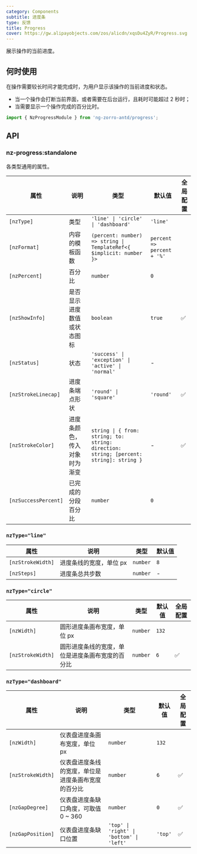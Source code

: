 ```yaml
---
category: Components
subtitle: 进度条
type: 反馈
title: Progress
cover: https://gw.alipayobjects.com/zos/alicdn/xqsDu4ZyR/Progress.svg
---
```


展示操作的当前进度。

## 何时使用

在操作需要较长时间才能完成时，为用户显示该操作的当前进度和状态。

- 当一个操作会打断当前界面，或者需要在后台运行，且耗时可能超过 2 秒时；
- 当需要显示一个操作完成的百分比时。

```ts
import { NzProgressModule } from 'ng-zorro-antd/progress';
```

## API

### nz-progress:standalone

各类型通用的属性。

| 属性                 | 说明                         | 类型                                                                                   | 默认值                       |全局配置|
| -------------------- | ---------------------------- | -------------------------------------------------------------------------------------- |---------------------------| --- |
| `[nzType]`           | 类型                         | `'line' \| 'circle' \| 'dashboard'`                                                    | `'line'`                  ||
| `[nzFormat]`         | 内容的模板函数               | `(percent: number) => string \| TemplateRef<{ $implicit: number }>`                    | `percent => percent + '%'` |
| `[nzPercent]`        | 百分比                       | `number`                                                                               | `0`                       ||
| `[nzShowInfo]`       | 是否显示进度数值或状态图标   | `boolean`                                                                              | `true`                    | ✅  |
| `[nzStatus]`         | 状态                         | `'success' \| 'exception' \| 'active' \| 'normal'`                                     | -                         ||
| `[nzStrokeLinecap]`  | 进度条端点形状               | `'round' \| 'square'`                                                                  | `'round'`                 | ✅  |
| `[nzStrokeColor]`    | 进度条颜色，传入对象时为渐变 | `string \| { from: string; to: string: direction: string; [percent: string]: string }` | -                         | ✅  |
| `[nzSuccessPercent]` | 已完成的分段百分比           | `number`                                                                               | `0`                         ||

### `nzType="line"`

| 属性              | 说明                    | 类型     | 默认值 |
| ----------------- | ----------------------- | -------- | ------ |
| `[nzStrokeWidth]` | 进度条线的宽度，单位 px | `number` | `8`    |
| `[nzSteps]`       | 进度条总共步数          | `number` | -      |

### `nzType="circle"`

| 属性              | 说明                                             | 类型     | 默认值 |全局配置|
| ----------------- | ------------------------------------------------ | -------- | ------ | --- |
| `[nzWidth]`       | 圆形进度条画布宽度，单位 px                      | `number` | `132`  ||
| `[nzStrokeWidth]` | 圆形进度条线的宽度，单位是进度条画布宽度的百分比 | `number` | `6`    | ✅  |

### `nzType="dashboard"`

| 属性              | 说明                                               | 类型                                     | 默认值  |全局配置|
| ----------------- | -------------------------------------------------- | ---------------------------------------- | ------- | --- |
| `[nzWidth]`       | 仪表盘进度条画布宽度，单位 px                      | `number`                                 | `132`   ||
| `[nzStrokeWidth]` | 仪表盘进度条线的宽度，单位是进度条画布宽度的百分比 | `number`                                 | `6`     | ✅  |
| `[nzGapDegree]`   | 仪表盘进度条缺口角度，可取值 0 ~ 360               | `number`                                 | `0`     | ✅  |
| `[nzGapPosition]` | 仪表盘进度条缺口位置                               | `'top' \| 'right' \| 'bottom' \| 'left'` | `'top'` | ✅  |
